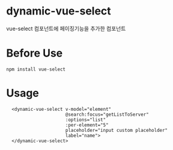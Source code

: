 # dynamic-vue-select
vue-select 컴포넌트에 페이징기능을 추가한 컴포넌트

# Before Use
``` npm install vue-select ```

# Usage

```
  <dynamic-vue-select v-model="element"
                      @search:focus="getListToServer"
                      :options="list"
                      :per-element="5"
                      placeholder="input custom placeholder"
                      label="name">
  </dynamic-vue-select>
```
